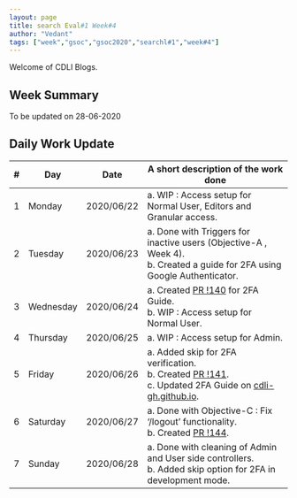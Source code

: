 ```yaml
---
layout: page
title: search Eval#1 Week#4
author: "Vedant"
tags: ["week","gsoc","gsoc2020","searchl#1","week#4"]
---
```

Welcome of CDLI Blogs.

## Week Summary

To be updated on 28-06-2020


## Daily Work Update

|\#|Day|Date|A short description of the work done|  
|---	|---	|---	|---	|  
|1   	| Monday 	|   2020/06/22	|  a. WIP : Access setup for Normal User, Editors and Granular access. 	|  
|2   	| Tuesday  	|   2020/06/23	| a. Done with Triggers for inactive users (Objective-A , Week 4). <br> b. Created a guide for 2FA using Google Authenticator. |  
|3   	| Wednesday  	|  2020/06/24 	| a. Created [PR !140](https://gitlab.com/cdli/framework/-/merge_requests/140) for 2FA Guide. <br> b. WIP : Access setup for Normal User.  	|  
|4   	| Thursday  	|   2020/06/25	|  a. WIP : Access setup for Admin. 	|  
|5   	| Friday  	|   2020/06/26	|  a. Added skip for 2FA verification. <br> b. Created [PR !141](https://gitlab.com/cdli/framework/-/merge_requests/141). <br> c. Updated 2FA Guide on	[cdli-gh.github.io](https://cdli-gh.github.io/guides/cdli_two_factor_guide.html).|  
|6   	| Saturday  	|   2020/06/27	|  a. Done with Objective-C : Fix ‘/logout’ functionality. <br> b. Created [PR !144](https://gitlab.com/cdli/framework/-/merge_requests/144).	|  
|7   	| Sunday  	|   2020/06/28	|  a. Done with cleaning of Admin and User side controllers. <br> b. Added skip option for 2FA in development mode.	|  
